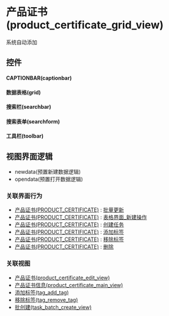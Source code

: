 # 产品证书(product_certificate_grid_view)  <!-- {docsify-ignore-all} -->


系统自动添加



## 控件
#### CAPTIONBAR(captionbar)
#### 数据表格(grid)
#### 搜索栏(searchbar)
#### 搜索表单(searchform)
#### 工具栏(toolbar)

## 视图界面逻辑
  * newdata(预置新建数据逻辑)
  * opendata(预置打开数据逻辑)


### 关联界面行为
  * [产品证书(PRODUCT_CERTIFICATE)](module/crm/product_certificate) : [批量更新](module/crm/product_certificate#界面行为)
  * [产品证书(PRODUCT_CERTIFICATE)](module/crm/product_certificate) : [表格界面_新建操作](module/crm/product_certificate#界面行为)
  * [产品证书(PRODUCT_CERTIFICATE)](module/crm/product_certificate) : [创建任务](module/crm/product_certificate#界面行为)
  * [产品证书(PRODUCT_CERTIFICATE)](module/crm/product_certificate) : [添加标签](module/crm/product_certificate#界面行为)
  * [产品证书(PRODUCT_CERTIFICATE)](module/crm/product_certificate) : [移除标签](module/crm/product_certificate#界面行为)
  * [产品证书(PRODUCT_CERTIFICATE)](module/crm/product_certificate) : [删除](module/crm/product_certificate#界面行为)

### 关联视图
  * [产品证书(product_certificate_edit_view)](app/view/product_certificate_edit_view)
  * [产品证书信息(product_certificate_main_view)](app/view/product_certificate_main_view)
  * [添加标签(tag_add_tag)](app/view/tag_add_tag)
  * [移除标签(tag_remove_tag)](app/view/tag_remove_tag)
  * [批创建(task_batch_create_view)](app/view/task_batch_create_view)

<script>
 const { createApp } = Vue
  createApp({
    data() {
      return {

      }
    }
  }).use(ElementPlus).mount('#app')
</script>